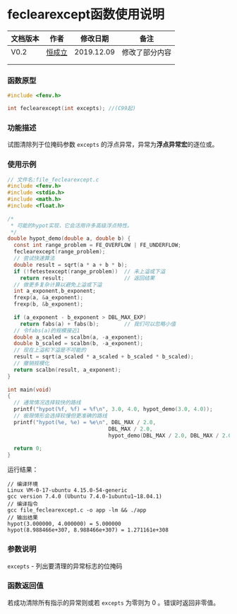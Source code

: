 # feclearexcept函数使用说明

| **文档版本** | **作者**                    | **修改日期** | **备注**       |
| ------------ | --------------------------- | ------------ | -------------- |
| V0.2         | [恒成立](1332417183@qq.com) | 2019.12.09   | 修改了部分内容 |
|              |                             |              |                |
|              |                             |              |                |

### **函数原型**

```c
#include <fenv.h>

int feclearexcept(int excepts); //(C99起)
```

### **功能描述**

 试图清除列于位掩码参数 `excepts` 的浮点异常，异常为**浮点异常宏**的逐位或。 

### **使用示例**

```c
// 文件名:file_feclearexcept.c
#include <fenv.h>
#include <stdio.h>
#include <math.h>
#include <float.h>
 
/*
 * 可能的hypot实现，它会活用许多高级浮点特性。
 */
double hypot_demo(double a, double b) {
  const int range_problem = FE_OVERFLOW | FE_UNDERFLOW;
  feclearexcept(range_problem);
  // 尝试快速算法
  double result = sqrt(a * a + b * b);
  if (!fetestexcept(range_problem))  // 未上溢或下溢
    return result;                   // 返回结果
  // 做更多复杂计算以避免上溢或下溢
  int a_exponent,b_exponent;
  frexp(a, &a_exponent);
  frexp(b, &b_exponent);
 
  if (a_exponent - b_exponent > DBL_MAX_EXP)
    return fabs(a) + fabs(b);        // 我们可以忽略小值
  // 令fabs(a)的规模接近1
  double a_scaled = scalbn(a, -a_exponent);
  double b_scaled = scalbn(b, -a_exponent);
  // 现在上溢和下溢是不可能的
  result = sqrt(a_scaled * a_scaled + b_scaled * b_scaled);
  // 撤销规模化
  return scalbn(result, a_exponent);
}
 
int main(void)
{
  // 通常情况选择较快的路线
  printf("hypot(%f, %f) = %f\n", 3.0, 4.0, hypot_demo(3.0, 4.0));
  // 极限情形会选择较慢但更准确的路线
  printf("hypot(%e, %e) = %e\n", DBL_MAX / 2.0, 
                                DBL_MAX / 2.0, 
                                hypot_demo(DBL_MAX / 2.0, DBL_MAX / 2.0));
 
  return 0;
}
```

运行结果：

```shell
// 编译环境
Linux VM-0-17-ubuntu 4.15.0-54-generic
gcc version 7.4.0 (Ubuntu 7.4.0-1ubuntu1~18.04.1)
// 编译指令
gcc file_feclearexcept.c -o app -lm && ./app
// 输出结果
hypot(3.000000, 4.000000) = 5.000000
hypot(8.988466e+307, 8.988466e+307) = 1.271161e+308
```

### **参数说明**

`excepts` -  列出要清理的异常标志的位掩码 

### **函数返回值**

 若成功清除所有指示的异常则或若 `excepts` 为零则为 0 。错误时返回非零值。 



